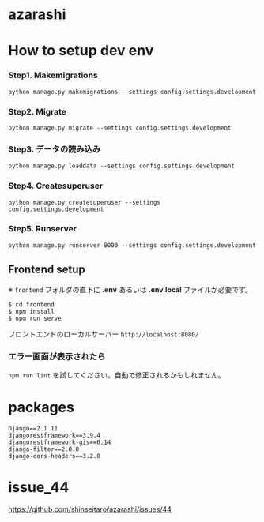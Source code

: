 # azarashi


# How to setup dev env 
### Step1. Makemigrations
`python manage.py makemigrations --settings config.settings.development`
### Step2. Migrate
`python manage.py migrate --settings config.settings.development`

### Step3. データの読み込み
`python manage.py loaddata --settings config.settings.development`

### Step4. Createsuperuser
`python manage.py createsuperuser --settings config.settings.development`


### Step5. Runserver
`python manage.py runserver 8000 --settings config.settings.development`


## Frontend setup
※ `frontend` フォルダの直下に **.env** あるいは **.env.local** ファイルが必要です。
```
$ cd frontend
$ npm install
$ npm run serve
```
フロントエンドのローカルサーバー `http://localhost:8080/`

### エラー画面が表示されたら
`npm run lint` を試してください。自動で修正されるかもしれません。


# packages 

```
Django==2.1.11
djangorestframework==3.9.4
djangorestframework-gis==0.14
django-filter==2.0.0
django-cors-headers==3.2.0
```

# issue_44 

https://github.com/shinseitaro/azarashi/issues/44



